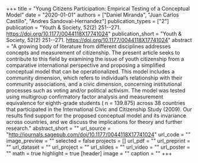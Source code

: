 +++
title = "Young Citizens Participation: Empirical Testing of a Conceptual Model"
date = "2020-01-01"
authors = ["Daniel Miranda", "Juan Carlos Castillo", "Andres Sandoval-Hernandez"]
publication_types = ["2"]
publication = "Youth & Society, 52(2) 251--271. https://doi.org/10.1177/0044118X17741024"
publication_short = "Youth & Society, 52(2) 251--271. https://doi.org/10.1177/0044118X17741024"
abstract = "A growing body of literature from different disciplines addresses concepts and measurement of citizenship. The present article seeks to contribute to this field by examining the issue of youth citizenship from a comparative international perspective and proposing a simplified conceptual model that can be operationalized. This model includes a community dimension, which refers to individual’s relationship with their community associations, and a civic dimension, concerning institutional processes such as voting and/or political activism. The model was tested using multigroup confirmatory factor analysis and measurement equivalence for eighth-grade students ( n = 139.875) across 38 countries that participated in the International Civic and Citizenship Study (2009). Our results find support for the proposed conceptual model and its invariance across countries, and we discuss the implications for theory and further research."
abstract_short = ""
url_source = "http://journals.sagepub.com/doi/10.1177/0044118X17741024"
url_code = ""
image_preview = ""
selected = false
projects = []
url_pdf = ""
url_preprint = ""
url_dataset = ""
url_project = ""
url_slides = ""
url_video = ""
url_poster = ""
math = true
highlight = true
[header]
image = ""
caption = ""
+++

